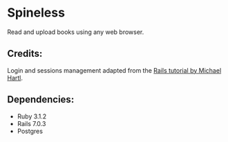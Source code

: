 <h1>Spineless</h1>

<p>Read and upload books using any web browser.</p>

<h2>Credits:</h2>

<p>Login and sessions management adapted from the <a href="http://www.railstutorial.org/">Rails tutorial by Michael Hartl</a>.</p>

<h2>Dependencies:</h2>

<ul>
    <li>Ruby 3.1.2</li>
    <li>Rails 7.0.3</li>
    <li>Postgres</li>
</ul>
